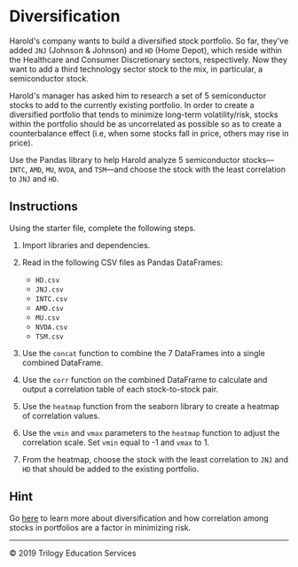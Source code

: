 # Diversification

Harold's company wants to build a diversified stock portfolio. So far, they've added `JNJ` (Johnson & Johnson) and `HD` (Home Depot), which reside within the Healthcare and Consumer Discretionary sectors, respectively. Now they want to add a third technology sector stock to the mix, in particular, a semiconductor stock. 

 Harold's manager has asked him to research a set of 5 semiconductor stocks to add to the currently existing portfolio. In order to create a diversified portfolio that tends to minimize long-term volatility/risk, stocks within the portfolio should be as uncorrelated as possible so as to create a counterbalance effect (i.e, when some stocks fall in price, others may rise in price).  

Use the Pandas library to help Harold analyze 5 semiconductor stocks––`INTC`, `AMD`, `MU`, `NVDA`, and `TSM`––and choose the stock with the least correlation to `JNJ` and `HD`.

## Instructions

Using the starter file, complete the following steps.

1. Import libraries and dependencies. 

1. Read in the following CSV files as Pandas DataFrames:

    * `HD.csv`
    * `JNJ.csv`
    * `INTC.csv`
    * `AMD.csv`
    * `MU.csv`
    * `NVDA.csv`
    * `TSM.csv`

1. Use the `concat` function to combine the 7 DataFrames into a single combined DataFrame.

1. Use the `corr` function on the combined DataFrame to calculate and output a correlation table of each stock-to-stock pair.

1. Use the `heatmap` function from the seaborn library to create a heatmap of correlation values.

1. Use the `vmin` and `vmax` parameters to the `heatmap` function to adjust the correlation scale. Set `vmin` equal to -1 and `vmax` to 1.

1. From the heatmap, choose the stock with the least correlation to `JNJ` and `HD` that should be added to the existing portfolio.

## Hint

Go [here](https://www.investopedia.com/terms/d/diversification.asp) to learn more about diversification and how correlation among stocks in portfolios are a factor in minimizing risk. 

- - - 

© 2019 Trilogy Education Services